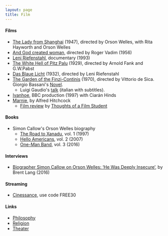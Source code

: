 ```yaml
---
layout: page
title: Film
---
```


#### Films 
* [The Lady from Shanghai](https://en.wikipedia.org/wiki/The_Lady_from_Shanghai) (1947), directed by Orson Welles, with Rita Hayworth and Orson Welles
* [And God created woman](https://en.wikipedia.org/wiki/And_God_Created_Woman_(1956_film)), directed by Roger Vadim (1956)
* [Leni Riefenstahl](https://www.youtube.com/watch?v=vs7pJaFpxVM), documentary (1993)
* [The White Hell of Pitz Palu](https://www.youtube.com/watch?v=gJ8B4VH-5gk) (1929), directed by Arnold Fank and G.W.Pabst
* [Das Blaue Licht](https://www.youtube.com/watch?v=m6wnEGQhmQ4&t=238s) (1932), directed by Leni Riefenstahl
* [The Garden of the Finzi-Continis](https://www.imdb.com/title/tt0065777/) (1970), directed by Vittorio de Sica. Giorgio Bassani's [Novel](https://www.amazon.com/Garden-Finzi-Continis-Giorgio-Bassani/dp/0156345706).
  * Luigi Gaudio's [talk](https://www.youtube.com/watch?v=jEx-vy7PL0s) (italian with subtitles).
* [Ivanhoe](https://www.amazon.com/gp/video/detail/B07C1GQJ1V), BBC production (1997) with Ciarán Hinds
* [Marnie](), by Alfred Hitchcock
  * [Film review](https://www.youtube.com/watch?v=Z36jzuiQDcA) by [Thoughts of a Film Student](https://www.youtube.com/@ThoughtsofaFilmStudent)

#### Books
* Simon Callow's Orson Welles biography
  * [The Road to Xanadu](https://www.amazon.com/Orson-Welles-1-Road-Xanadu/dp/0140254560), vol. 1 (1997)
  * [Hello Americans](https://www.amazon.com/Orson-Welles-2-Hello-Americans/dp/0140275177), vol. 2 (2007)
  * [One-Man Band](https://www.amazon.com/Orson-Welles-3-One-Man-Band/dp/0670024910), vol. 3 (2016)

#### Interviews
* [Biographer Simon Callow on Orson Welles: ‘He Was Deeply Insecure’](https://variety.com/2016/film/news/orson-welles-biographer-simon-callow-1201749008/), by Brent Lang (2016)

#### Streaming
* [Cinessance](https://cinessance.com), use code FREE30

#### Links
* [Philosophy](philosophy.md)
* [Religion](religion.md)
* [Theater](theater.md)


